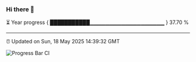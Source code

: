 ### Hi there 👋

⏳ Year progress { ███████████▁▁▁▁▁▁▁▁▁▁▁▁▁▁▁▁▁▁▁ } 37.70 %

---

⏰ Updated on Sun, 18 May 2025 14:39:32 GMT

![Progress Bar CI](https://github.com/IshwaranRudhara/GIT-ACTION/workflows/Progress%20Bar%20CI/badge.svg)

